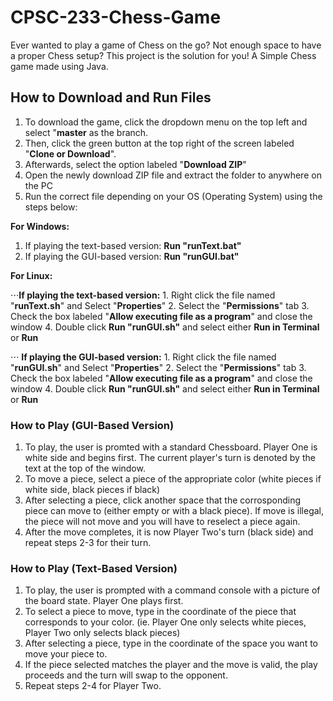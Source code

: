 # CPSC-233-Chess-Game

Ever wanted to play a game of Chess on the go? Not enough space to have a proper Chess setup? This project is the solution for you! 
A Simple Chess game made using Java.

## How to Download and Run Files

1. To download the game, click the dropdown menu on the top left and select "**master** as the branch.
2. Then, click the green button at the top right of the screen labeled "**Clone or Download**".
3. Afterwards, select the option labeled "**Download ZIP**"
4. Open the newly download ZIP file and extract the folder to anywhere on the PC
5. Run the correct file depending on your OS (Operating System) using the steps below:

**For Windows:**
  1. If playing the text-based version:
      __Run "runText.bat"__
  2. If playing the GUI-based version:
     __Run "runGUI.bat"__
    
**For Linux:**

   ⋅⋅⋅**If playing the text-based version:**
    1. Right click the file named "__runText.sh__" and Select "__Properties__"
    2. Select the "**Permissions**" tab
    3. Check the box labeled "**Allow executing file as a program**" and close the window
    4. Double click __Run "runGUI.sh"__ and select either **Run in Terminal** or **Run**
    
   ⋅⋅⋅ **If playing the GUI-based version:**
    1. Right click the file named "__runGUI.sh__" and Select "__Properties__"
    2. Select the "**Permissions**" tab
    3. Check the box labeled "**Allow executing file as a program**" and close the window
    4. Double click __Run "runGUI.sh"__ and select either **Run in Terminal** or **Run**

### How to Play (GUI-Based Version)

1. To play, the user is promted with a standard Chessboard. Player One is white side and begins first. The current player's turn is denoted by the text at the top of the window.
2. To move a piece, select a piece of the appropriate color (white pieces if white side, black pieces if black)
3. After selecting a piece, click another space that the corrosponding piece can move to (either empty or with a black piece).    If move is illegal, the piece will not move and you will have to reselect a piece again.
4. After the move completes, it is now Player Two's turn (black side) and repeat steps 2-3 for their turn.

### How to Play (Text-Based Version)

1. To play, the user is prompted with a command console with a picture of the board state. Player One plays first.
2. To select a piece to move, type in the coordinate of the piece that corresponds to your color. (ie. Player One only selects white pieces, Player Two only selects black pieces)
3. After selecting a piece, type in the coordinate of the space you want to move your piece to.
4. If the piece selected matches the player and the move is valid, the play proceeds and the turn will swap to the opponent.
5. Repeat steps 2-4 for Player Two.
